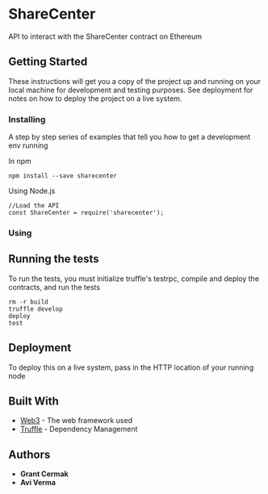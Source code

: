 # ShareCenter

API to interact with the ShareCenter contract on Ethereum

## Getting Started

These instructions will get you a copy of the project up and running on your local machine for development and testing purposes. See deployment for notes on how to deploy the project on a live system.


### Installing

A step by step series of examples that tell you how to get a development env running

In npm

```
npm install --save sharecenter
```

Using Node.js

```
//Load the API
const ShareCenter = require('sharecenter');
```


### Using

## Running the tests

To run the tests, you must initialize truffle's testrpc, compile and deploy the contracts, and run the tests

```
rm -r build
truffle develop
deploy
test
```


## Deployment

To deploy this on a live system, pass in the HTTP location of your running node

## Built With

* [Web3](https://github.com/ethereum/web3.js/) - The web framework used
* [Truffle](https://truffleframework.com/) - Dependency Management


## Authors

* **Grant Cermak**
* **Avi Verma**
